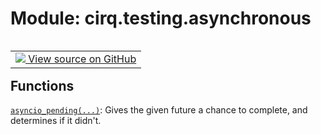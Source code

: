 <div itemscope itemtype="http://developers.google.com/ReferenceObject">
<meta itemprop="name" content="cirq.testing.asynchronous" />
<meta itemprop="path" content="Stable" />
</div>

# Module: cirq.testing.asynchronous

<!-- Insert buttons and diff -->

<table class="tfo-notebook-buttons tfo-api" align="left">

<td>
  <a target="_blank" href="https://github.com/quantumlib/cirq/tree/master/cirq/testing/asynchronous.py">
    <img src="https://www.tensorflow.org/images/GitHub-Mark-32px.png" />
    View source on GitHub
  </a>
</td>
</table>







## Functions

[`asyncio_pending(...)`](../../cirq/testing/asyncio_pending.md): Gives the given future a chance to complete, and determines if it didn't.

